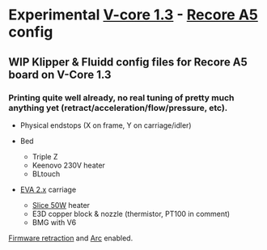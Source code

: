# Experimental [V-core 1.3](https://www.ratrig.com/rat-rig-v-core-pro-upgrade-kit-from-v-core-pro-1-x-to-1-3.html) - [Recore A5](https://www.iagent.no/product/recore/) config
## WIP Klipper &amp; Fluidd config files for Recore A5 board on V-Core 1.3

### Printing quite well already, no real tuning of pretty much anything yet (retract/acceleration/flow/pressure, etc).

* Physical endstops (X on frame, Y on carriage/idler)
* Bed
	* Triple Z
	* Keenovo 230V heater
	* BLtouch

* [EVA 2.x](https://main.eva-3d.page/) carriage
	* [Slice 50W](https://www.sliceengineering.com/products/50w-heater-cartridge) heater
	* E3D copper block & nozzle (thermistor, PT100 in comment)
	* BMG with V6

[Firmware retraction](https://www.klipper3d.org/Config_Reference.html#firmware_retraction) and [Arc](https://www.klipper3d.org/Config_Reference.html#gcode_arcs) enabled.

